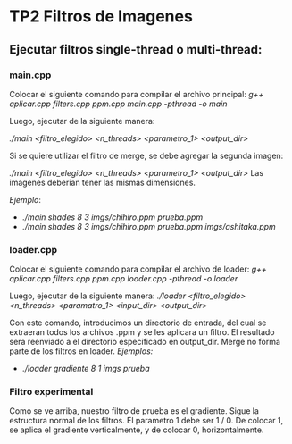 # TP2 Filtros de Imagenes

## Ejecutar filtros single-thread o multi-thread:

### main.cpp

Colocar el siguiente comando para compilar el archivo principal:
_g++ aplicar.cpp filters.cpp ppm.cpp main.cpp -pthread -o main_

Luego, ejecutar de la siguiente manera:

_./main <filtro_elegido> <n_threads> <parametro_1> <imagen> <output_dir>_

Si se quiere utilizar el filtro de merge, se debe agregar la segunda imagen:
  
_./main <filtro_elegido> <n_threads> <parametro_1> <imagen> <output_dir> <imagen2>_
Las imagenes deberian tener las mismas dimensiones.

_Ejemplo_:

- _./main shades 8 3 imgs/chihiro.ppm prueba.ppm_
- _./main shades 8 3 imgs/chihiro.ppm prueba.ppm imgs/ashitaka.ppm_

### loader.cpp

Colocar el siguiente comando para compilar el archivo de loader:
_g++ aplicar.cpp filters.cpp ppm.cpp loader.cpp -pthread -o loader_

Luego, ejecutar de la siguiente manera:
_./loader <filtro_elegido> <n_threads> <paramatro_1> <input_dir> <output_dir>_

Con este comando, introducimos un directorio de entrada, del cual se extraeran todos los archivos .ppm y se les aplicara un filtro. El resultado sera reenviado a el directorio especificado en output_dir.
Merge no forma parte de los filtros en loader.
_Ejemplos:_

- _./loader gradiente 8 1 imgs prueba_

### Filtro experimental

  Como se ve arriba, nuestro filtro de prueba es el gradiente. Sigue la estructura normal de los filtros. El parametro 1 debe ser 1 / 0. De colocar 1, se aplica el gradiente verticalmente, y de colocar 0, horizontalmente.
